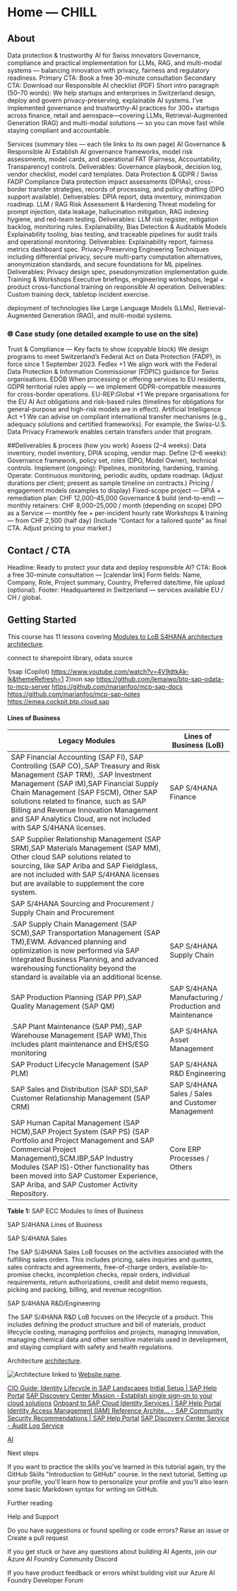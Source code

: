 # Home — CHILL

## About

Data protection & trustworthy AI for Swiss innovators
Governance, compliance and practical implementation for LLMs, RAG, and multi-modal systems — balancing innovation with privacy, fairness and regulatory readiness.
Primary CTA: Book a free 30-minute consultation
Secondary CTA: Download our Responsible AI checklist (PDF)
Short intro paragraph (50–70 words):
We help startups and enterprises in Switzerland design, deploy and govern privacy-preserving, explainable AI systems. I’ve implemented governance and trustworthy-AI practices for 300+ startups across finance, retail and aerospace—covering LLMs, Retrieval-Augmented Generation (RAG) and multi-modal solutions — so you can move fast while staying compliant and accountable.


Services (summary tiles — each tile links to its own page)
AI Governance & Responsible AI
Establish AI governance frameworks, model risk assessments, model cards, and operational FAT (Fairness, Accountability, Transparency) controls.
Deliverables: Governance playbook, decision log, vendor checklist, model card templates.
Data Protection & GDPR / Swiss FADP Compliance
Data protection impact assessments (DPIAs), cross-border transfer strategies, records of processing, and policy drafting (DPO support available).
Deliverables: DPIA report, data inventory, minimization roadmap.
LLM / RAG Risk Assessment & Hardening
Threat modeling for prompt injection, data leakage, hallucination mitigation, RAG indexing hygiene, and red-team testing.
Deliverables: LLM risk register, mitigation backlog, monitoring rules.
Explainability, Bias Detection & Auditable Models
Explainability tooling, bias testing, and traceable pipelines for audit trails and operational monitoring.
Deliverables: Explainability report, fairness metrics dashboard spec.
Privacy-Preserving Engineering
Techniques including differential privacy, secure multi-party computation alternatives, anonymization standards, and secure foundations for ML pipelines.
Deliverables: Privacy design spec, pseudonymization implementation guide.
Training & Workshops
Executive briefings, engineering workshops, legal + product cross-functional training on responsible AI operation.
Deliverables: Custom training deck, tabletop incident exercise.

deployment of technologies like Large Language Models (LLMs), Retrieval-Augmented Generation (RAG), and multi-modal systems.

### 🌐 Case study (one detailed example to use on the site)

Trust & Compliance — Key facts to show (copyable block)
We design programs to meet Switzerland’s Federal Act on Data Protection (FADP), in force since 1 September 2023. 
Fedlex
+1
We align work with the Federal Data Protection & Information Commissioner (FDPIC) guidance for Swiss organisations. 
EDÖB
When processing or offering services to EU residents, GDPR territorial rules apply — we implement GDPR-compatible measures for cross-border operations. 
EU-REP.Global
+1
We prepare organisations for the EU AI Act obligations and risk-based rules (timelines for obligations for general-purpose and high-risk models are in effect). 
Artificial Intelligence Act
+1
We can advise on compliant international transfer mechanisms (e.g., adequacy solutions and certified frameworks). For example, the Swiss-U.S. Data Privacy Framework enables certain transfers under that program.

##Deliverables & process (how you work)
Assess (2–4 weeks): Data inventory, model inventory, DPIA scoping, vendor map.
Define (2–6 weeks): Governance framework, policy set, roles (DPO, Model Owner), technical controls.
Implement (ongoing): Pipelines, monitoring, hardening, training.
Operate: Continuous monitoring, periodic audits, update roadmap.
(Adjust durations per client; present as sample timeline on contracts.)
Pricing / engagement models (examples to display)
Fixed-scope project — DPIA + remediation plan: CHF 12,000–45,000
Governance & build (end-to-end) — monthly retainers: CHF 8,000–25,000 / month (depending on scope)
DPO as a Service — monthly fee + per-incident hourly rate
Workshops & training — from CHF 2,500 (half day)
(Include “Contact for a tailored quote” as final CTA. Adjust pricing to your market.)

## Contact / CTA
Headline: Ready to protect your data and deploy responsible AI?
CTA: Book a free 30-minute consultation — [calendar link]
Form fields: Name, Company, Role, Project summary, Country, Preferred date/time, file upload (optional).
Footer: Headquartered in Switzerland — services available EU / CH / global.

## Getting Started

This course has 11 lessons covering [Modules to LoB S4HANA architecture](#LoB) [architecture](#architecture).

connect to sharepoint library, odata source

 1)sap (Copilot) 
 https://www.youtube.com/watch?v=4V9dtkAk-lk&themeRefresh=1
 2)non sap
 https://github.com/lemaiwo/btp-sap-odata-to-mcp-server
 https://github.com/marianfoo/mcp-sap-docs
 https://github.com/marianfoo/mcp-sap-notes
 https://emea.cockpit.btp.cloud.sap

#### Lines of Business

| Legacy Modules  | Lines of Business (LoB) |  
| ----- | -------- |
| SAP Financial Accounting (SAP FI), SAP Controlling (SAP CO),.SAP Treasury and Risk Management (SAP TRM), .SAP Investment Management (SAP IM),SAP Financial Supply Chain Management (SAP FSCM), Other SAP solutions related to finance, such as SAP Billing and Revenue Innovation Management and SAP Analytics Cloud, are not included with SAP S/4HANA licenses. | SAP S/4HANA Finance |
| SAP Supplier Relationship Management (SAP SRM),SAP Materials Management (SAP MM), Other cloud SAP solutions related to sourcing, like SAP Ariba and SAP Fieldglass, are not included with SAP S/4HANA licenses but are available to supplement the core system.
 | SAP S/4HANA Sourcing and Procurement / Supply Chain and Procurement |
| .SAP Supply Chain Management (SAP SCM),SAP Transportation Management (SAP TM),EWM. Advanced planning and optimization is now performed via SAP Integrated Business Planning, and advanced warehousing functionality beyond the standard is available via an additional license. | SAP S/4HANA Supply Chain |
| SAP Production Planning (SAP PP),SAP Quality Management (SAP QM) | SAP S/4HANA Manufacturing / Production and Maintenance |
| .SAP Plant Maintenance (SAP PM),.SAP Warehouse Management (SAP WM),This includes plant maintenance and EHS/ESG monitoring| SAP S/4HANA Asset Management |
| SAP Product Lifecycle Management (SAP PLM) | SAP S/4HANA R&D Engineering |
| SAP Sales and Distribution (SAP SD),SAP Customer Relationship Management (SAP CRM) | SAP S/4HANA Sales / Sales and Customer Management | 
| SAP Human Capital Management (SAP HCM),SAP Project System (SAP PS) (SAP Portfolio and Project Management and SAP Commercial Project Management),SCM.IBP,SAP Industry Modules (SAP IS)-Other functionality has been moved into SAP Customer Experience, SAP Ariba, and SAP Customer Activity Repository. | Core ERP Processes / Others | 

**Table 1:** SAP ECC Modules to lines of Business

SAP S/4HANA Lines of Business

SAP S/4HANA Sales

The SAP S/4HANA Sales LoB focuses on the activities associated with the fulfilling sales orders. This includes pricing, sales inquiries and quotes, sales contracts and agreements, free-of-charge orders, available-to-promise checks, incompletion checks, repair orders, individual requirements, return authorizations, credit and debit memo requests, picking and packing, billing, and revenue recognition.

SAP S/4HANA R&D/Engineering

The SAP S/4HANA R&D LoB focuses on the lifecycle of a product. This includes defining the product structure and bill of materials, product lifecycle costing, managing portfolios and projects, managing innovation, managing chemical data and other sensitive materials used in development, and staying compliant with safety and health regulations.

Architecture [architecture](/page/#architecture).

![Architecture](https://image.example.com "Link title") linked to [Website name](https://website.com).

[CIO Guide: Identity Lifecycle in SAP Landscapes](https://www.sap.com/documents/2018/05/38ce7d25-067d-0010-87a3-c30de2ffd8ff.html)
[Initial Setup | SAP Help Portal](https://help.sap.com/docs/start/sap-start/setup)
[SAP Discovery Center Mission - Establish single sign-on to your cloud solutions](https://discovery-center.cloud.sap/missiondetail/3114/3151/)
[Onboard to SAP Cloud Identity Services | SAP Help Portal](https://help.sap.com/docs/btp/btp-admin-guide/onboard-to-sap-cloud-identity-services)
[Identity Access Management (IAM) Reference Archite... - SAP Community](https://community.sap.com/t5/technology-blog-posts-by-sap/identity-access-management-iam-reference-architectures-2024/ba-p/13697891)
[Security Recommendations | SAP Help Portal](https://help.sap.com/docs/SAP_S4HANA_CLOUD/55a7cb346519450cb9e6d21c1ecd6ec1/fafa6639cf7b4265b68da63efbc8fb96.html)
[SAP Discovery Center Service - Audit Log Service](https://discovery-center.cloud.sap/serviceCatalog/audit-log-service?region=all)

[AI](https://github.com/microsoft/ai-agents-for-beginners)

Next steps

If you want to practice the skills you've learned in this tutorial again, try the GitHub Skills "Introduction to GitHub" course.
In the next tutorial, Setting up your profile, you'll learn how to personalize your profile and you'll also learn some basic Markdown syntax for writing on GitHub.

Further reading

Help and Support

Do you have suggestions or found spelling or code errors? Raise an issue or Create a pull request

If you get stuck or have any questions about building AI Agents, join our Azure AI Foundry Community Discord

If you have product feedback or errors whilst building visit our Azure AI Foundry Developer Forum





